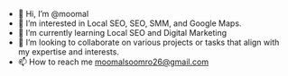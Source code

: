 - 👋 Hi, I’m @moomal
- 👀 I’m interested in Local SEO, SEO, SMM, and Google Maps.
- 🌱 I’m currently learning Local SEO and Digital Marketing
- 💞️ I’m looking to collaborate on various projects or tasks that align with my expertise and interests. 
- 📫 How to reach me moomalsoomro26@gmail.com

<!---
moomal/moomal is a ✨ special ✨ repository because its `README.md` (this file) appears on your GitHub profile.
You can click the Preview link to take a look at your changes.
--->
